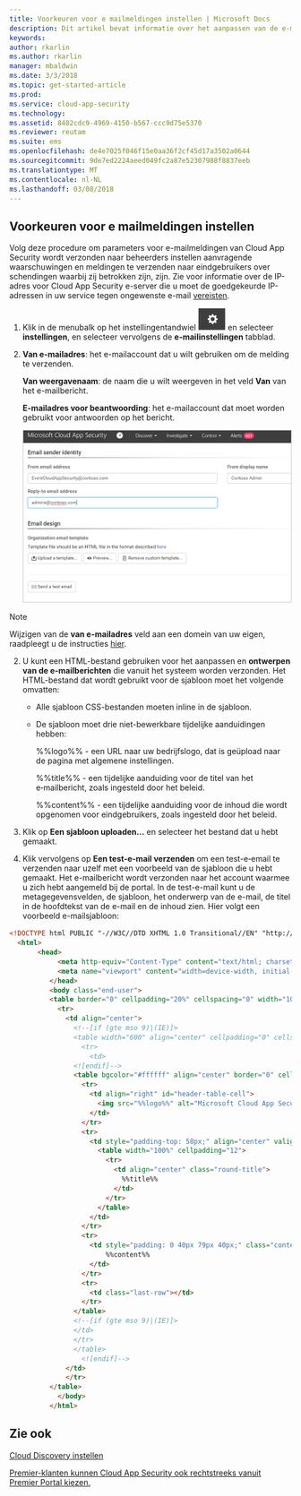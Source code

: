```yaml
---
title: Voorkeuren voor e mailmeldingen instellen | Microsoft Docs
description: Dit artikel bevat informatie over het aanpassen van de e-mailmeldingen die worden verzonden door Cloud App Security.
keywords: 
author: rkarlin
ms.author: rkarlin
manager: mbaldwin
ms.date: 3/3/2018
ms.topic: get-started-article
ms.prod: 
ms.service: cloud-app-security
ms.technology: 
ms.assetid: 8402cdc9-4969-4150-b567-ccc9d75e5370
ms.reviewer: reutam
ms.suite: ems
ms.openlocfilehash: de4e7025f046f15e0aa36f2cf45d17a3502a0644
ms.sourcegitcommit: 9de7ed2224aeed049fc2a87e52307988f8837eeb
ms.translationtype: MT
ms.contentlocale: nl-NL
ms.lasthandoff: 03/08/2018
---
```

##  <a name="mailsettings"></a> Voorkeuren voor e mailmeldingen instellen  

Volg deze procedure om parameters voor e-mailmeldingen van Cloud App Security wordt verzonden naar beheerders instellen aanvragende waarschuwingen en meldingen te verzenden naar eindgebruikers over schendingen waarbij zij betrokken zijn, zijn. Zie voor informatie over de IP-adres voor Cloud App Security e-server die u moet de goedgekeurde IP-adressen in uw service tegen ongewenste e-mail [vereisten](network-requirements.md). 


1. Klik in de menubalk op het instellingentandwiel ![Instellingenpictogram](./media/settings-icon.png "Instellingenpictogram") en selecteer **instellingen**, en selecteer vervolgens de **e-mailinstellingen** tabblad.  

2. **Van e-mailadres**: het e-mailaccount dat u wilt gebruiken om de melding te verzenden.  
   
   **Van weergavenaam**: de naam die u wilt weergeven in het veld **Van** van het e-mailbericht.  
  
   **E-mailadres voor beantwoording**: het e-mailaccount dat moet worden gebruikt voor antwoorden op het bericht.  
  
     ![e-mailinstellingen, configuratie](./media/mail-settings-config.png "e-mailinstellingen, configuratie")  

  >[!NOTE]
  >Wijzigen van de **van e-mailadres** veld aan een domein van uw eigen, raadpleegt u de instructies [hier](https://mandrill.zendesk.com/hc/articles/205582277-How-do-I-add-DNS-records-for-my-sending-domains-).
  
2.  U kunt een HTML-bestand gebruiken voor het aanpassen en **ontwerpen van de e-mailberichten** die vanuit het systeem worden verzonden. Het HTML-bestand dat wordt gebruikt voor de sjabloon moet het volgende omvatten:  
  
    -   Alle sjabloon CSS-bestanden moeten inline in de sjabloon.  
  
    -   De sjabloon moet drie niet-bewerkbare tijdelijke aanduidingen hebben:  
  
         %%logo%% - een URL naar uw bedrijfslogo, dat is geüpload naar de pagina met algemene instellingen.  
  
         %%title%% - een tijdelijke aanduiding voor de titel van het e‑mailbericht, zoals ingesteld door het beleid.  

         %%content%% - een tijdelijke aanduiding voor de inhoud die wordt opgenomen voor eindgebruikers, zoals ingesteld door het beleid.  
     
3.  Klik op **Een sjabloon uploaden...** en selecteer het bestand dat u hebt gemaakt. 

4. Klik vervolgens op **Een test-e-mail verzenden** om een test-e‑email te verzenden naar uzelf met een voorbeeld van de sjabloon die u hebt gemaakt. Het e-mailbericht wordt verzonden naar het account waarmee u zich hebt aangemeld bij de portal. In de test-e-mail kunt u de metagegevensvelden, de sjabloon, het onderwerp van de e-mail, de titel in de hoofdtekst van de e-mail en de inhoud zien.  Hier volgt een voorbeeld e-mailsjabloon: 



```html
<!DOCTYPE html PUBLIC "-//W3C//DTD XHTML 1.0 Transitional//EN" "http://www.w3.org/TR/xhtml1/DTD/xhtml1-transitional.dtd">
  <html>  
       <head>  
            <meta http-equiv="Content-Type" content="text/html; charset=UTF-8"/>  
            <meta name="viewport" content="width=device-width, initial-scale=1.0"/>  
          </head>  
          <body class="end-user">  
          <table border="0" cellpadding="20%" cellspacing="0" width="100%" id="background-table">  
            <tr>  
              <td align="center">  
                <!--[if (gte mso 9)|(IE)]>  
                <table width="600" align="center" cellpadding="0" cellspacing="0" border="0">  
                  <tr>  
                    <td>  
                <![endif]-->  
                <table bgcolor="#ffffff" align="center" border="0" cellpadding="0" cellspacing="0" style="padding-bottom: 40px;" id="container-table">  
                  <tr>  
                    <td align="right" id="header-table-cell">  
                      <img src="%%logo%%" alt="Microsoft Cloud App Security" id="org-logo" />  
                    </td>  
                  </tr>  
                  <tr>  
                    <td style="padding-top: 58px;" align="center" valign="top">  
                      <table width="100%" cellpadding="12">  
                        <tr>  
                          <td align="center" class="round-title">  
                            %%title%%  
                          </td>  
                        </tr>  
                      </table>  
                    </td>  
                  </tr>  
                  <tr>  
                    <td style="padding: 0 40px 79px 40px;" class="content-table-cell" align="left" valign="top">  
                        %%content%%  
                    </td>  
                  </tr>  
                  <tr>  
                    <td class="last-row"></td>  
                  </tr>  
                </table>  
                <!--[if (gte mso 9)|(IE)]>  
                </td>  
                </tr>  
                </table>  
                  <![endif]-->  
              </td>  
              </tr>  
          </table>  
            </body>  
          </html>  
   ```
  

  
  

  
    
## <a name="see-also"></a>Zie ook  
[Cloud Discovery instellen](set-up-cloud-discovery.md)   

[Premier-klanten kunnen Cloud App Security ook rechtstreeks vanuit Premier Portal kiezen.](https://premier.microsoft.com/)  
  
  